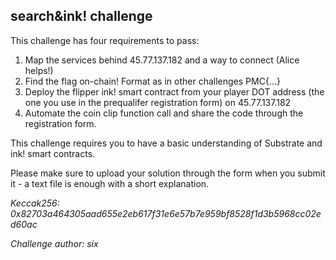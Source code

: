 ## search&ink! challenge

This challenge has four requirements to pass:

1. Map the services behind 45.77.137.182 and a way to connect (Alice helps!)
2. Find the flag on-chain! Format as in other challenges PMC{...}
3. Deploy the flipper ink! smart contract from your player DOT address (the one you use in the prequalifer registration form) on 45.77.137.182
4. Automate the coin clip function call and share the code through the registration form.

This challenge requires you to have a basic understanding of Substrate and ink! smart contracts.

Please make sure to upload your solution through the form when you submit it - a text file is enough with a short explanation.

_Keccak256: 0x82703a464305aad655e2eb617f31e6e57b7e959bf8528f1d3b5968cc02ed60ac_

_Challenge author: six_
